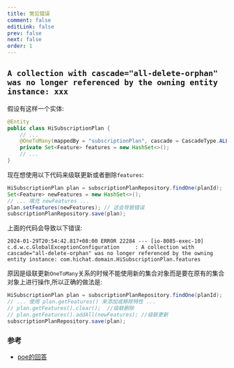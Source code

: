 ```yaml
---
title: 常见错误
comment: false
editLink: false
prev: false
next: false
order: 1
---
```



## `A collection with cascade="all-delete-orphan" was no longer referenced by the owning entity instance: xxx`

假设有这样一个实体:

```java
@Entity
public class HiSubscriptionPlan {
    // ...
    @OneToMany(mappedBy = "subscriptionPlan", cascade = CascadeType.ALL, orphanRemoval = true)
    private Set<Feature> features = new HashSet<>();
    // ...
}
```

现在想使用以下代码来级联更新或者删除`features`:

```java
HiSubscriptionPlan plan = subscriptionPlanRepository.findOne(planId);
Set<Feature> newFeatures = new HashSet<>();
// ... 填充 newFeatures ...
plan.setFeatures(newFeatures); // 这会导致错误
subscriptionPlanRepository.save(plan);
```

上面的代码会导致以下错误:

```text
2024-01-29T20:54:42.817+08:00 ERROR 22284 --- [io-8085-exec-10] c.d.w.c.GlobalExceptionConfiguration     : A collection with cascade="all-delete-orphan" was no longer referenced by the owning entity instance: com.hichat.domain.HiSubscriptionPlan.features
```

原因是级联更新`OneToMany`关系的时候不能使用新的集合对象而是要在原有的集合对象上进行操作,所以正确的做法是:

```java
HiSubscriptionPlan plan = subscriptionPlanRepository.findOne(planId);
// ... 使用 plan.getFeatures() 来添加或移除特性 ...
// plan.getFeatures().clear();  //级联删除
// plan.getFeatures().addAll(newFeatures); //级联更新
subscriptionPlanRepository.save(plan);
```

### 参考

* [poe的回答](https://poe.com/s/7TjSTRhhh1v4tyEYyKEc)
